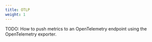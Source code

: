 ```yaml
---
title: OTLP
weight: 1
---
```


TODO: How to push metrics to an OpenTelemetry endpoint using the OpenTelemetry exporter.
